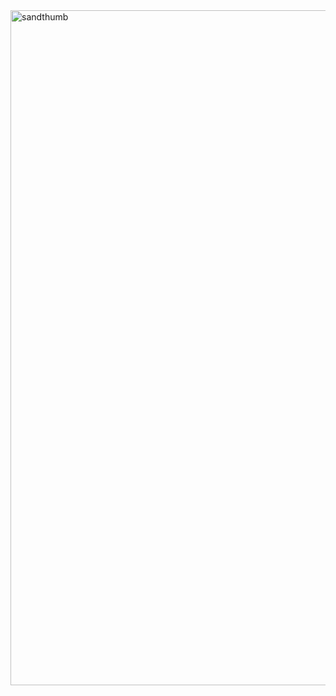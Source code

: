 <img width="1920" height="1080" alt="sandthumb" src="https://github.com/user-attachments/assets/7545b019-799d-47cc-9df9-2cdaed989203" />

